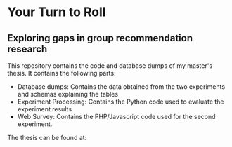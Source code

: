 # Your Turn to Roll
## Exploring gaps in group recommendation research

This repository contains the code and database dumps of my master's thesis. 
It contains the following parts:
* Database dumps: Contains the data obtained from the two experiments and schemas explaining the tables
* Experiment Processing: Contains the Python code used to evaluate the experiment results
* Web Survey: Contains the PHP/Javascript code used for the second experiment.

The thesis can be found at: 
 
